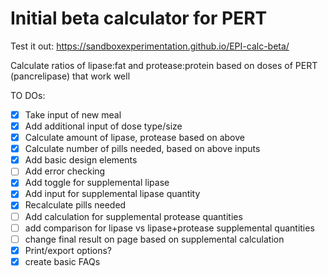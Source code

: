  # Initial beta calculator for PERT
 
 Test it out: https://sandboxexperimentation.github.io/EPI-calc-beta/
 
 Calculate ratios of lipase:fat and protease:protein based on doses of PERT (pancrelipase) that work well
 
 TO DOs:
 - [x] Take input of new meal
 - [x] Add additional input of dose type/size
 - [x] Calculate amount of lipase, protease based on above
 - [x] Calculate number of pills needed, based on above inputs
 - [x] Add basic design elements
 - [ ] Add error checking
 - [x] Add toggle for supplemental lipase
 - [x] Add input for supplemental lipase quantity
 - [x] Recalculate pills needed 
 - [ ] Add calculation for supplemental protease quantities
 - [ ] add comparison for lipase vs lipase+protease supplemental quantities
 - [ ] change final result on page based on supplemental calculation
 - [x] Print/export options?
 - [x] create basic FAQs
